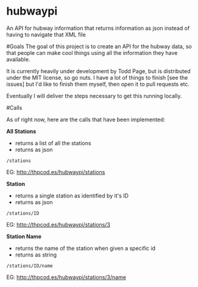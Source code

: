 hubwaypi
========

An API for hubway information that returns information as json instead of having to navigate that XML file

#Goals
The goal of this project is to create an API for the hubway data, so that people can make cool things using all the information they have available.

It is currently heavily under development by Todd Page, but is distributed under the MIT license, so go nuts.  I have a lot of things to finish [see the issues] but I'd like to finish them myself, then open it to pull requests etc.

Eventually I will deliver the steps necessary to get this running locally.

#Calls

As of right now, here are the calls that have been implemented:

**All Stations**
- returns a list of all the stations
- returns as json
```
/stations
```
EG: http://thpcod.es/hubwaypi/stations

**Station**
- returns a single station as identified by it's ID
- returns as json
```
/stations/ID
```
EG: http://thpcod.es/hubwaypi/stations/3

**Station Name**
- returns the name of the station when given a specific id
- returns as string
```
/stations/ID/name
```
EG: http://thpcod.es/hubwaypi/stations/3/name
